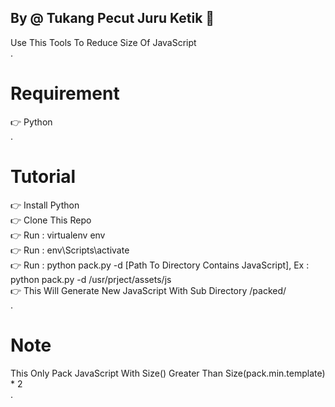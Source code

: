 ## By @ Tukang Pecut Juru Ketik 👋
Use This Tools To Reduce Size Of JavaScript\
.
# Requirement
👉 Python\
.
# Tutorial
👉 Install Python\
👉 Clone This Repo\
👉 Run : virtualenv env\
👉 Run : env\Scripts\activate\
👉 Run : python pack.py -d [Path To Directory Contains JavaScript], Ex : python pack.py -d /usr/prject/assets/js\
👉 This Will Generate New JavaScript With Sub Directory /packed/\
.
# Note
This Only Pack JavaScript With Size() Greater Than Size(pack.min.template) * 2\
.
